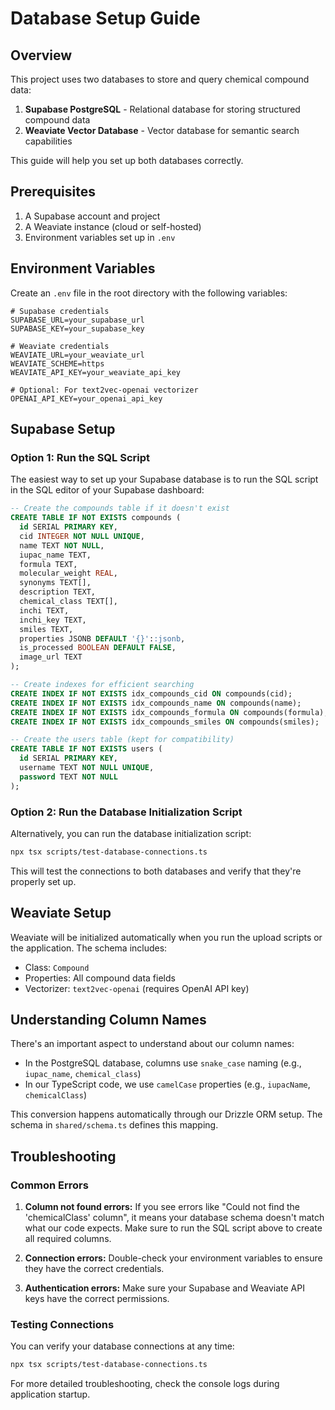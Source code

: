 # Database Setup Guide

## Overview

This project uses two databases to store and query chemical compound data:

1. **Supabase PostgreSQL** - Relational database for storing structured compound data
2. **Weaviate Vector Database** - Vector database for semantic search capabilities

This guide will help you set up both databases correctly.

## Prerequisites

1. A Supabase account and project
2. A Weaviate instance (cloud or self-hosted)
3. Environment variables set up in `.env`

## Environment Variables

Create an `.env` file in the root directory with the following variables:

```
# Supabase credentials
SUPABASE_URL=your_supabase_url
SUPABASE_KEY=your_supabase_key

# Weaviate credentials
WEAVIATE_URL=your_weaviate_url
WEAVIATE_SCHEME=https
WEAVIATE_API_KEY=your_weaviate_api_key

# Optional: For text2vec-openai vectorizer
OPENAI_API_KEY=your_openai_api_key
```

## Supabase Setup

### Option 1: Run the SQL Script

The easiest way to set up your Supabase database is to run the SQL script in the SQL editor of your Supabase dashboard:

```sql
-- Create the compounds table if it doesn't exist
CREATE TABLE IF NOT EXISTS compounds (
  id SERIAL PRIMARY KEY,
  cid INTEGER NOT NULL UNIQUE,
  name TEXT NOT NULL,
  iupac_name TEXT,
  formula TEXT,
  molecular_weight REAL,
  synonyms TEXT[],
  description TEXT,
  chemical_class TEXT[],
  inchi TEXT,
  inchi_key TEXT,
  smiles TEXT,
  properties JSONB DEFAULT '{}'::jsonb,
  is_processed BOOLEAN DEFAULT FALSE,
  image_url TEXT
);

-- Create indexes for efficient searching
CREATE INDEX IF NOT EXISTS idx_compounds_cid ON compounds(cid);
CREATE INDEX IF NOT EXISTS idx_compounds_name ON compounds(name);
CREATE INDEX IF NOT EXISTS idx_compounds_formula ON compounds(formula);
CREATE INDEX IF NOT EXISTS idx_compounds_smiles ON compounds(smiles);

-- Create the users table (kept for compatibility)
CREATE TABLE IF NOT EXISTS users (
  id SERIAL PRIMARY KEY,
  username TEXT NOT NULL UNIQUE,
  password TEXT NOT NULL
);
```

### Option 2: Run the Database Initialization Script

Alternatively, you can run the database initialization script:

```bash
npx tsx scripts/test-database-connections.ts
```

This will test the connections to both databases and verify that they're properly set up.

## Weaviate Setup

Weaviate will be initialized automatically when you run the upload scripts or the application. The schema includes:

- Class: `Compound`
- Properties: All compound data fields
- Vectorizer: `text2vec-openai` (requires OpenAI API key)

## Understanding Column Names

There's an important aspect to understand about our column names:

- In the PostgreSQL database, columns use `snake_case` naming (e.g., `iupac_name`, `chemical_class`)
- In our TypeScript code, we use `camelCase` properties (e.g., `iupacName`, `chemicalClass`)

This conversion happens automatically through our Drizzle ORM setup. The schema in `shared/schema.ts` defines this mapping.

## Troubleshooting

### Common Errors

1. **Column not found errors:**
   If you see errors like "Could not find the 'chemicalClass' column", it means your database schema doesn't match what our code expects. Make sure to run the SQL script above to create all required columns.

2. **Connection errors:**
   Double-check your environment variables to ensure they have the correct credentials.

3. **Authentication errors:**
   Make sure your Supabase and Weaviate API keys have the correct permissions.

### Testing Connections

You can verify your database connections at any time:

```bash
npx tsx scripts/test-database-connections.ts
```

For more detailed troubleshooting, check the console logs during application startup.